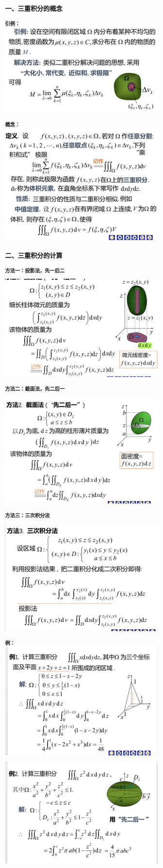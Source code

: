 ## 一、三重积分的概念
### 引例：![](assets/markdown-img-paste-20180503202429193.png)
### 概念：![](assets/markdown-img-paste-20180503202457942.png)




## 二、三重积分的计算
### 方法一：投影法，先一后二
![](assets/markdown-img-paste-20180503210928224.png)

### 方法二：截面法，先二后一
![](assets/markdown-img-paste-20180503210937552.png)

### 方法三：三次积分法
![](assets/markdown-img-paste-20180503210946565.png)

### 例：![](assets/markdown-img-paste-20180610100215148.png)
![](assets/markdown-img-paste-20180610100309227.png)
